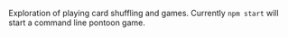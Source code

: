 Exploration of playing card shuffling and games.
Currently `npm start` will start a command line pontoon game.
